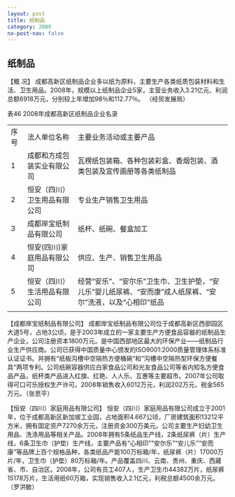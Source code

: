 ```yaml
---
layout: post
title: 纸制品
category: 2009
no-post-nav: false
---
```


##  纸制品

【概  况】  成都高新区纸制品企业多以纸为原料，主要生产各类纸质包装材料和生活、卫生用品。2008年，规模以上纸制品企业5家，主营业务收入3.21亿元、利润总额6918万元，分别较上年增加98％和112.77％。
（经贸发展局）

表46 2008年成都高新区纸制品企业名录

<table>
   <tr>
      <td>序号</td>
      <td>法人单位名称</td>
      <td>主要业务活动或主要产品</td>
   </tr>
   <tr>
      <td>1</td>
      <td>成都和方成包装实业有限公司</td>
      <td>瓦楞纸包装箱、各种包装彩盒、香烟包装、酒类包装及宣传画册等各类纸制品</td>
   </tr>
   <tr>
      <td>2</td>
      <td>恒安（四川）卫生用品有限公司</td>
      <td>专业生产销售卫生用品</td>
   </tr>
   <tr>
      <td>3</td>
      <td>成都岸宝纸制品有限公司</td>
      <td>纸杯、纸碗、餐盒加工</td>
   </tr>
   <tr>
      <td>4</td>
      <td>恒安(四川)家庭用品有限公司</td>
      <td>供应、生产、销售卫生用品</td>
   </tr>
   <tr>
      <td>5</td>
      <td>恒安（四川）生活用品有限公司</td>
      <td>经营“安乐”、“安尔乐”卫生巾、卫生护垫，“安儿乐”婴儿纸尿裤、“安而康”成人纸尿裤、“安尔”洗液，以及“心相印”纸品</td>
   </tr>
   <tr>
      <td></td>
   </tr>
</table>

【成都岸宝纸制品有限公司】  成都岸宝纸制品有限公司位于成都高新区西部园区大道5号，占地3公顷，是于2003年成立的一家主要生产方便食品容器的纸制品生产企业，公司注册资本1800万元。是中国西部地区最大的环保产业——纸制品行业生产供应商。公司已获得中国质量中心颁发的ISO9001:2000质量管理体系标准认证证书。并拥有“纸板沟槽中空隔热方便桶碗“和“沟槽中空隔热型环保方便餐具“两项专利。公司纸碗容器供应白家食品公司和光友食品公司等省内知名方便食品产品，纸杯类产品进入红旗、红艳、人人乐、互惠等主要超市。2007年公司取得可口可乐授权生产许可。2008年销售收入6012万元，利润202万元，税金565万元。（张思平）

【恒安（四川）家庭用品有限公司】  恒安（四川）家庭用品有限公司成立于2001年，位于成都高新区新加坡工业园，占地面积4.667公顷，厂房建筑面积13212平方米，拥有固定资产7270余万元，注册资金300万美元。公司主要生产妇幼卫生用品、洗涤用品等相关产品。2008年拥有5条纸品生产线，2条纸尿裤（片）生产线，6条卫生巾（护垫）生产线，主要产品有“心相印”“安尔乐”“安儿乐”“安而康”等品牌上百个规格品种，各类纸品产能100万标箱/年，纸尿裤（片）17000万片/年，卫生巾（护垫）80万标箱/年。产品覆盖四川、云南、贵州、重庆、西藏省、市、自治区。2008年，公司有员工407人，生产卫生巾44382万片，纸尿裤15178万片，生活用纸60万箱，实现销售收入2.1亿元，利税总额4500余万元。（罗洪敏）
